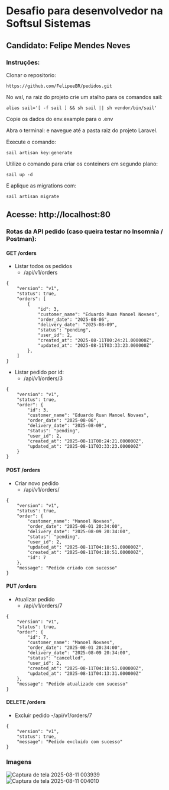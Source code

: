 # Desafio para desenvolvedor na Softsul Sistemas

## Candidato: Felipe Mendes Neves

### Instruções:
Clonar o repositorio: 
```
https://github.com/FelipeeBR/pedidos.git
```
No wsl, na raiz do projeto crie um atalho para os comandos sail:

```
alias sail='[ -f sail ] && sh sail || sh vendor/bin/sail' 
```

Copie os dados do env.example para o .env

Abra o terminal: e navegue até a pasta raiz do projeto Laravel.

Execute o comando: 

```
sail artisan key:generate
```

Utilize o comando para criar os conteiners em segundo plano:

```
sail up -d
```

E aplique as migrations com:

```
sail artisan migrate
```
## Acesse: http://localhost:80

### Rotas da API pedido (caso queira testar no Insomnia / Postman):

#### GET /orders
- Listar todos os pedidos
    - /api/v1/orders
```
{
    "version": "v1",
    "status": true,
    "orders": [
        {
            "id": 3,
            "customer_name": "Eduardo Ruan Manoel Novaes",
            "order_date": "2025-08-06",
            "delivery_date": "2025-08-09",
            "status": "pending",
            "user_id": 2,
            "created_at": "2025-08-11T00:24:21.000000Z",
            "updated_at": "2025-08-11T03:33:23.000000Z"
        },
    ]
}
```
- Listar pedido por id:
    - /api/v1/orders/3
```
{
    "version": "v1",
    "status": true,
    "order": {
        "id": 3,
        "customer_name": "Eduardo Ruan Manoel Novaes",
        "order_date": "2025-08-06",
        "delivery_date": "2025-08-09",
        "status": "pending",
        "user_id": 2,
        "created_at": "2025-08-11T00:24:21.000000Z",
        "updated_at": "2025-08-11T03:33:23.000000Z"
    }
}
```
#### POST /orders
- Criar novo pedido
    - /api/v1/orders/
```
{
    "version": "v1",
    "status": true,
    "order": {
        "customer_name": "Manoel Novaes",
        "order_date": "2025-08-01 20:34:00",
        "delivery_date": "2025-08-09 20:34:00",
        "status": "pending",
        "user_id": 2,
        "updated_at": "2025-08-11T04:10:51.000000Z",
        "created_at": "2025-08-11T04:10:51.000000Z",
        "id": 7
    },
    "message": "Pedido criado com sucesso"
}
```
#### PUT /orders
- Atualizar pedido
    - /api/v1/orders/7
```
{
    "version": "v1",
    "status": true,
    "order": {
        "id": 7,
        "customer_name": "Manoel Novaes",
        "order_date": "2025-08-01 20:34:00",
        "delivery_date": "2025-08-09 20:34:00",
        "status": "cancelled",
        "user_id": 2,
        "created_at": "2025-08-11T04:10:51.000000Z",
        "updated_at": "2025-08-11T04:13:31.000000Z"
    },
    "message": "Pedido atualizado com sucesso"
}
```

#### DELETE /orders
- Excluir pedido
    -/api/v1/orders/7
```
{
    "version": "v1",
    "status": true,
    "message": "Pedido excluido com sucesso"
}
```

### Imagens
![Captura de tela 2025-08-11 003939](https://github.com/user-attachments/assets/ac3cbb8a-df6d-4352-9d61-5ac290d24fe4)![Captura de tela 2025-08-11 004010](https://github.com/user-attachments/assets/a4b56660-797f-4339-906a-1302215dc4a2)


